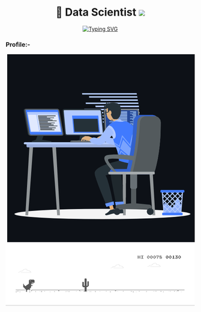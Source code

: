 <h1 align="center"> 👋 Data Scientist <img src="https://media.giphy.com/media/hvRJCLFzcasrR4ia7z/giphy.gif" width="35"></h1>
<p align="center">
  <a href="https://git.io/typing-svg"><img src="https://readme-typing-svg.herokuapp.com?font=Fira+Code&pause=1000&width=435&lines=1.5%2B+Years+of++ML+modules+Developments+" alt="Typing SVG" /></a>
</p>

<p align="right"> <h3>Profile:-</h3>  
  </p>

<p><img align="right" src="https://github.com/wajoud/wajoud/blob/main/animation_500_kxa883sd.gif" alt="wajoud" /></p>

![Dino](https://github.com/wajoud/wajoud/blob/main/dino.gif)

<!--
**wajoud/wajoud** is a ✨ _special_ ✨ repository because its `README.md` (this file) appears on your GitHub profile.

Here are some ideas to get you started:

- 🔭 I’m currently working on ...
- 🌱 I’m currently learning ...
- 👯 I’m looking to collaborate on ...
- 🤔 I’m looking for help with ...
- 💬 Ask me about ...
- 📫 How to reach me: ...
- 😄 Pronouns: ...
- ⚡ Fun fact: ...
-->
